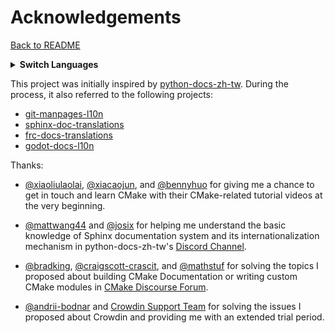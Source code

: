 <h1>
Acknowledgements
</h1>

[Back to README](../README.md)

<details><summary><strong>Switch Languages</strong></summary>
<p></p>
<ul>
  <li><a href="./CONTRIBUTING.md"><code>en</code> : English</a></li>
  <li><a href="./CONTRIBUTING.zh_TW.md"><code>zh_TW</code> : 繁體中文</a></li>
</ul>
</details>

This project was initially inspired by <a href="https://github.com/python/python-docs-zh-tw">python-docs-zh-tw</a>. During the process, it also referred to the following projects:

- <a href="https://github.com/jnavila/git-manpages-l10n">git-manpages-l10n</a>
- <a href="https://github.com/sphinx-doc/sphinx-doc-translations">sphinx-doc-translations</a>
- <a href="https://github.com/wpilibsuite/frc-docs-translations">frc-docs-translations</a>
- <a href="https://github.com/godotengine/godot-docs-l10n">godot-docs-l10n</a>

<!-- Besides, I want to thank the following people for helping me create this project: -->

Thanks:

- <a href="https://gitee.com/xiaoliulaolai">@xiaoliulaolai</a>, <a href="https://github.com/xiacaojun">@xiacaojun</a>, and <a href="https://github.com/bennyhuo">@bennyhuo</a> for giving me a chance to get in touch and learn CMake with their CMake-related tutorial videos at the very beginning.

- <a href="https://github.com/mattwang44">@mattwang44</a> and <a href="https://github.com/josix">@josix</a> for helping me understand the basic knowledge of Sphinx documentation system and its internationalization mechanism in python-docs-zh-tw's <a href="https://discord.com/channels/730297880140578906/929649727354580992">Discord Channel</a>.

- <a href="https://github.com/bradking">@bradking</a>, <a href="https://github.com/craigscott-crascit">@craigscott-crascit</a>, and <a href="https://github.com/mathstuf">@mathstuf</a> for solving the topics I proposed about building CMake Documentation or writing custom CMake modules in <a href="https://discourse.cmake.org/">CMake Discourse Forum</a>.

- <a href="https://github.com/andrii-bodnar">@andrii-bodnar</a> and <a href="https://crowdin.com/contacts">Crowdin Support Team</a> for solving the issues I proposed about Crowdin and providing me with an extended trial period.
